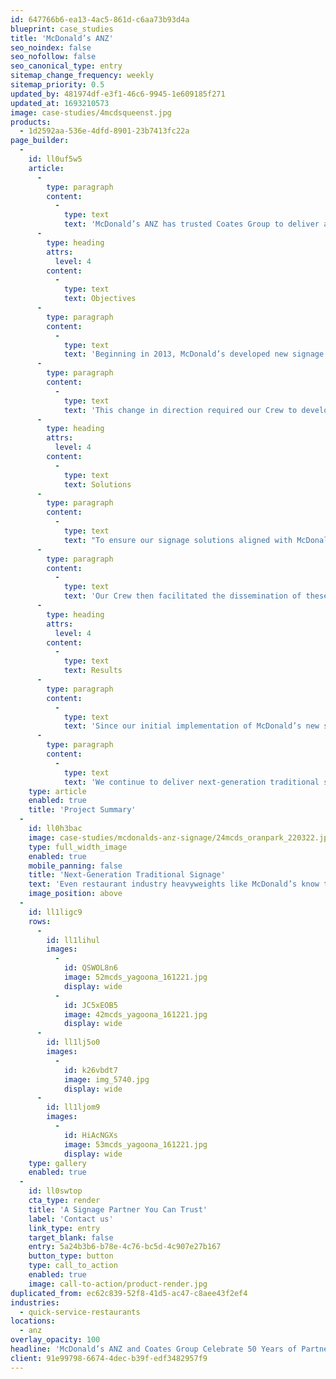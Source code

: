 ```yaml
---
id: 647766b6-ea13-4ac5-861d-c6aa73b93d4a
blueprint: case_studies
title: 'McDonald’s ANZ'
seo_noindex: false
seo_nofollow: false
seo_canonical_type: entry
sitemap_change_frequency: weekly
sitemap_priority: 0.5
updated_by: 481974df-e3f1-46c6-9945-1e609185f271
updated_at: 1693210573
image: case-studies/4mcdsqueenst.jpg
products:
  - 1d2592aa-536e-4dfd-8901-23b7413fc22a
page_builder:
  -
    id: ll0uf5w5
    article:
      -
        type: paragraph
        content:
          -
            type: text
            text: 'McDonald’s ANZ has trusted Coates Group to deliver a steady supply of traditional signage and menu board systems to its restaurant storefronts for over 50 years.'
      -
        type: heading
        attrs:
          level: 4
        content:
          -
            type: text
            text: Objectives
      -
        type: paragraph
        content:
          -
            type: text
            text: 'Beginning in 2013, McDonald’s developed new signage guidelines that would more clearly communicate their visual identity at new and existing restaurants and feature innovative menu displays at their point-of-purchase touchpoints.'
      -
        type: paragraph
        content:
          -
            type: text
            text: 'This change in direction required our Crew to develop entirely new signage packages that would meet McDonald’s updated standards, whilst also ensuring that the fast food giant continued to receive quality products and experiences at all stages of the signage implementation process.'
      -
        type: heading
        attrs:
          level: 4
        content:
          -
            type: text
            text: Solutions
      -
        type: paragraph
        content:
          -
            type: text
            text: "To ensure our signage solutions aligned with McDonald’s guidelines, our team worked closely with the company’s stakeholders to understand the changes that needed to be made and how they should be implemented across the restaurants.\_"
      -
        type: paragraph
        content:
          -
            type: text
            text: 'Our Crew then facilitated the dissemination of these changes at all levels, including design, project management, manufacturing, and installation functions.'
      -
        type: heading
        attrs:
          level: 4
        content:
          -
            type: text
            text: Results
      -
        type: paragraph
        content:
          -
            type: text
            text: 'Since our initial implementation of McDonald’s new signage package, we have deployed next-generation building signage products in +250 restaurants, pylon signs in +300 restaurants, and drive thru signage products in +500 locations.'
      -
        type: paragraph
        content:
          -
            type: text
            text: 'We continue to deliver next-generation traditional signage solutions to McDonald’s ANZ locations and look forward to carrying this partnership forward in the decades to come.'
    type: article
    enabled: true
    title: 'Project Summary'
  -
    id: ll0h3bac
    image: case-studies/mcdonalds-anz-signage/24mcds_oranpark_220322.jpg
    type: full_width_image
    enabled: true
    mobile_panning: false
    title: 'Next-Generation Traditional Signage'
    text: 'Even restaurant industry heavyweights like McDonald’s know that innovation is critical when it comes to keeping pace with today’s modern consumers. They continue to invest in updated signage solutions, and we can help you do the same.'
    image_position: above
  -
    id: ll1ligc9
    rows:
      -
        id: ll1lihul
        images:
          -
            id: QSWOL8n6
            image: 52mcds_yagoona_161221.jpg
            display: wide
          -
            id: JC5xEOB5
            image: 42mcds_yagoona_161221.jpg
            display: wide
      -
        id: ll1lj5o0
        images:
          -
            id: k26vbdt7
            image: img_5740.jpg
            display: wide
      -
        id: ll1ljom9
        images:
          -
            id: HiAcNGXs
            image: 53mcds_yagoona_161221.jpg
            display: wide
    type: gallery
    enabled: true
  -
    id: ll0swtop
    cta_type: render
    title: 'A Signage Partner You Can Trust'
    label: 'Contact us'
    link_type: entry
    target_blank: false
    entry: 5a24b3b6-b78e-4c76-bc5d-4c907e27b167
    button_type: button
    type: call_to_action
    enabled: true
    image: call-to-action/product-render.jpg
duplicated_from: ec62c839-52f8-41d5-ac47-c8aee43f2ef4
industries:
  - quick-service-restaurants
locations:
  - anz
overlay_opacity: 100
headline: 'McDonald’s ANZ and Coates Group Celebrate 50 Years of Partnership'
client: 91e99798-6674-4dec-b39f-edf3482957f9
---
```

